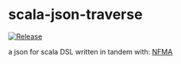 # scala-json-traverse

[![Release](https://img.shields.io/github/release/jitpack/gradle-simple.svg?label=JitPack%20Maven)](https://jitpack.io/#lolboxen/scala-json-traverse/1.0)

a json for scala DSL written in tandem with: [NFMA](https://github.com/nfma)